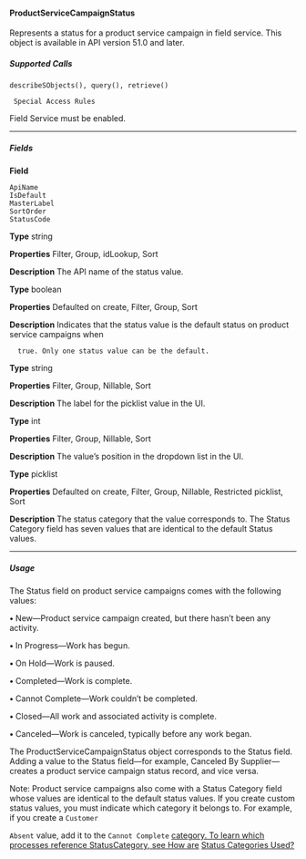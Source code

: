 #### ProductServiceCampaignStatus

Represents a status for a product service campaign in field service. This object is available in API version 51.0 and later.

##### Supported Calls
```
describeSObjects(), query(), retrieve()

 Special Access Rules

```
Field Service must be enabled.


-----

##### Fields

**Field**
```
ApiName
IsDefault
MasterLabel
SortOrder
StatusCode

```

**Type**
string

**Properties**
Filter, Group, idLookup, Sort

**Description**
The API name of the status value.

**Type**
boolean

**Properties**
Defaulted on create, Filter, Group, Sort

**Description**
Indicates that the status value is the default status on product service campaigns when
```
  true. Only one status value can be the default.

```
**Type**
string

**Properties**
Filter, Group, Nillable, Sort

**Description**
The label for the picklist value in the UI.

**Type**
int

**Properties**
Filter, Group, Nillable, Sort

**Description**
The value’s position in the dropdown list in the UI.

**Type**
picklist

**Properties**
Defaulted on create, Filter, Group, Nillable, Restricted picklist, Sort

**Description**
The status category that the value corresponds to. The Status Category field has seven values
that are identical to the default Status values.


-----

##### Usage

The Status field on product service campaigns comes with the following values:

**•** New—Product service campaign created, but there hasn’t been any activity.

**•** In Progress—Work has begun.

**•** On Hold—Work is paused.

**•** Completed—Work is complete.

**•** Cannot Complete—Work couldn’t be completed.

**•** Closed—All work and associated activity is complete.

**•** Canceled—Work is canceled, typically before any work began.

The ProductServiceCampaignStatus object corresponds to the Status field. Adding a value to the Status field—for example, Canceled
By Supplier—creates a product service campaign status record, and vice versa.

Note: Product service campaigns also come with a Status Category field whose values are identical to the default status values.
If you create custom status values, you must indicate which category it belongs to. For example, if you create a `Customer`

`Absent` value, add it to the `Cannot Complete` [category. To learn which processes reference StatusCategory, see How are](https://help.salesforce.com/articleView?id=fs_status_categories.htm&language=en_US)
[Status Categories Used?](https://help.salesforce.com/articleView?id=fs_status_categories.htm&language=en_US)
